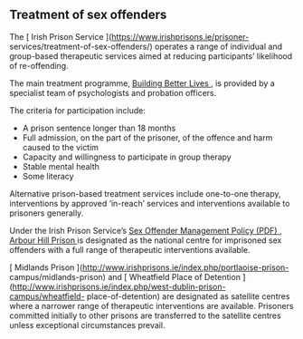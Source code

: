 ##  Treatment of sex offenders

The [ Irish Prison Service ](https://www.irishprisons.ie/prisoner-
services/treatment-of-sex-offenders/) operates a range of individual and
group-based therapeutic services aimed at reducing participants’ likelihood of
re-offending.

The main treatment programme, [ Building Better Lives
](https://www.irishprisons.ie/prisoner-services/treatment-of-sex-offenders/) ,
is provided by a specialist team of psychologists and probation officers.

The criteria for participation include:

  * A prison sentence longer than 18 months 
  * Full admission, on the part of the prisoner, of the offence and harm caused to the victim 
  * Capacity and willingness to participate in group therapy 
  * Stable mental health 
  * Some literacy 

Alternative prison-based treatment services include one-to-one therapy,
interventions by approved ‘in-reach’ services and interventions available to
prisoners generally.

Under the Irish Prison Service’s [ Sex Offender Management Policy (PDF)
](http://www.irishprisons.ie/images/pdf/sexoffenderspolicy.pdf) , [ Arbour
Hill Prison ](http://www.irishprisons.ie/index.php/prison/arbour-hill/) is
designated as the national centre for imprisoned sex offenders with a full
range of therapeutic interventions available.

[ Midlands Prison ](http://www.irishprisons.ie/index.php/portlaoise-prison-
campus/midlands-prison) and [ Wheatfield Place of Detention
](http://www.irishprisons.ie/index.php/west-dublin-prison-campus/wheatfield-
place-of-detention) are designated as satellite centres where a narrower range
of therapeutic interventions are available. Prisoners committed initially to
other prisons are transferred to the satellite centres unless exceptional
circumstances prevail.
